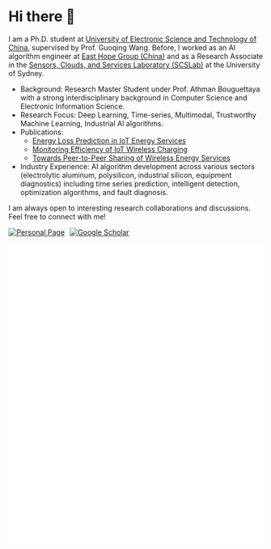 # Hi there 👋
I am a Ph.D. student at [University of Electronic Science and Technology of China](https://en.uestc.edu.cn/), supervised by Prof. Guoqing Wang. Before, I worked as an AI algorithm engineer at [East Hope Group (China)](http://www.easthope.cn/) and as a Research Associate in the [Sensors, Clouds, and Services Laboratory (SCSLab)](http://scslab.net/) at the University of Sydney.

- Background: Research Master Student under Prof. Athman Bouguettaya with a strong interdisciplinary background in Computer Science and Electronic Information Science.
- Research Focus: Deep Learning, Time-series, Multimodal, Trustworthy Machine Learning, Industrial AI algorithms.
- Publications:
  - [Energy Loss Prediction in IoT Energy Services](https://ieeexplore.ieee.org/abstract/document/10248251)
  - [Monitoring Efficiency of IoT Wireless Charging](https://ieeexplore.ieee.org/abstract/document/10150276)
  - [Towards Peer-to-Peer Sharing of Wireless Energy Services](https://link.springer.com/chapter/10.1007/978-3-031-26507-5_38)
- Industry Experience: AI algorithm development across various sectors (electrolytic aluminum, polysilicon, industrial silicon, equipment diagnostics) including time series prediction, intelligent detection, optimization algorithms, and fault diagnosis.

I am always open to interesting research collaborations and discussions. Feel free to connect with me!

<div style="display: flex; gap: 10px;">
  <a href="https://www.pengweiyang.com/">
    <img src="https://img.shields.io/badge/Website-8A2BE2?logo=google-chrome&logoColor=white&label=Personal%20Page" alt="Personal Page">
  </a>
  <a href="https://scholar.google.com/citations?user=GLs5fDsAAAAJ&hl=en">
    <img src="https://img.shields.io/badge/Scholar-4285F4?logo=google-scholar&logoColor=white&label=Google%20Scholar" alt="Google Scholar">
  </a>
</div>

![Languages](https://github.com/Pengwei-Yang/github-stats/blob/master/generated/languages.svg)
![Overview](https://github.com/Pengwei-Yang/github-stats/blob/master/generated/overview.svg)
